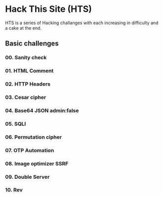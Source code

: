 # Hack This Site (HTS)

HTS is a series of Hacking challanges with each increasing in difficulty and a cake at the end.

## Basic challenges

### 00. Sanity check

### 01. HTML Comment

### 02. HTTP Headers

### 03. Cesar cipher

### 04. Base64 JSON admin:false

### 05. SQLI

### 06. Permutation cipher

### 07. OTP Automation

### 08. Image optimizer SSRF

### 09. Double Server

### 10. Rev
